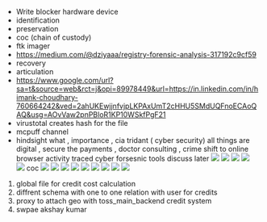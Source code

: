 
- Write blocker hardware device
- identification 
- preservation
- coc (chain of custody)
- ftk imager
- https://medium.com/@dziyaaa/registry-forensic-analysis-317192c9cf59
- recovery
- articulation
- https://www.google.com/url?sa=t&source=web&rct=j&opi=89978449&url=https://in.linkedin.com/in/himank-choudhary-760664242&ved=2ahUKEwjjnfvjpLKPAxUmT2cHHU5SMdUQFnoECAoQAQ&usg=AOvVaw2pnPBloR1KP10WSkfPgF21
- virustotal creates hash for the file
- mcpuff channel
- hindsight
what , importance , cia tridant ( cyber security)
all things are digital , secure the payments , doctor consulting , crime shift to online
browser activity traced
cyber forsesnic tools discuss later
![](../../Assets/Pasted%20image%2020250901233107.png)
![](../../Assets/Pasted%20image%2020250901233122.png)
![](../../Assets/Pasted%20image%2020250901233140.png)
![](../../Assets/Pasted%20image%2020250901233213.png)
![](../../Assets/Pasted%20image%2020250901233322.png)
coc 
![](../../Assets/Pasted%20image%2020250901233355.png)
![](../../Assets/Pasted%20image%2020250901233412.png)
![](../../Assets/Pasted%20image%2020250901233459.png)
![](../../Assets/Pasted%20image%2020250901233603.png)
![](../../Assets/Pasted%20image%2020250901233614.png)
![](../../Assets/Pasted%20image%2020250901233631.png)
![](../../Assets/Pasted%20image%2020250901233641.png)
![](../../Assets/Pasted%20image%2020250901233722.png)
![](../../Assets/Pasted%20image%2020250901233740.png)


1. global file for credit cost calculation 
2. diffrent schema with one to one relation with user for credits
3. proxy to attach geo with toss_main_backend credit system
4. swpae akshay kumar